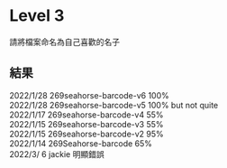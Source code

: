 # Level 3
請將檔案命名為自己喜歡的名子

## 結果
2022/1/28 269seahorse-barcode-v6 100%  
2022/1/28 269seahorse-barcode-v5 100% but not quite  
2022/1/17 269seahorse-barcode-v4 55%  
2022/1/15 269seahorse-barcode-v3 55%  
2022/1/15 269seahorse-barcode-v2 95%  
2022/1/14 269Seahorse-barcode 65%  
2022/3/ 6 jackie 明顯錯誤  

